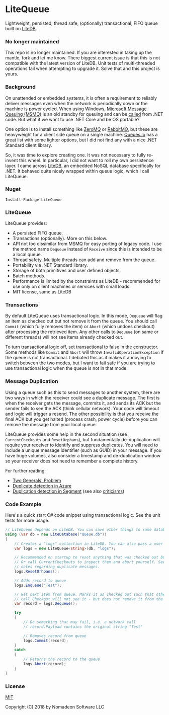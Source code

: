 # LiteQueue
Lightweight, persisted, thread safe, (optionally) transactional, FIFO queue built on [LiteDB](https://github.com/mbdavid/litedb).

### No longer maintained
This repo is no longer maintained. If you are interested in taking up the mantle, fork and let me know. There biggest current issue is that this is not compatible with the latest version of LiteDB. Unit tests of multi-threaded operations fail when attempting to upgrade it. Solve that and this project is yours.

### Background

On unattended or embedded systems, it is often a requirement to reliably deliver messages even when the network is periodically down or the machine is power cycled. When using Windows, [Microsoft Message Queuing (MSMQ)](https://en.wikipedia.org/wiki/Microsoft_Message_Queuing) is an old standby for queuing and can be [called](https://docs.microsoft.com/en-us/dotnet/api/system.messaging.messagequeue?view=netframework-4.7.1) from .NET code. But what if we want to use .NET Core and be OS portable?

One option is to install something like [ZeroMQ](https://en.wikipedia.org/wiki/ZeroMQ) or [RabbitMQ](https://en.wikipedia.org/wiki/RabbitMQ), but these are heavyweight for a client side queue on a single machine. [Queues.io](http://queues.io/) has a great list with some lighter options, but I did not find any with a nice .NET Standard client library.

So, it was time to explore creating one. It was not necessary to fully re-invent this wheel. In particular, I did not want to roll my own persistence layer. I came across [LiteDB](http://www.litedb.org/), an embedded NoSQL database specifically for .NET. It behaved quite nicely wrapped within queue logic, which I call LiteQueue.

### Nuget

```Install-Package LiteQueue```

### LiteQueue

LiteQueue provides:

- A persisted FIFO queue.
- Transactions (optionally). More on this below.
- API not too dissimilar from MSMQ for easy porting of legacy code. I use the method name `Dequeue` instead of `Receive` since this is intended to be a local queue.
- Thread safety. Multiple threads can add and remove from the queue.
- Portability via .NET Standard library.
- Storage of both primitives and user defined objects.
- Batch methods.
- Performance is limited by the constraints as LiteDB - recommended for use only on client machines or services with small loads. 
- MIT license, same as LiteDB

### Transactions

By default LiteQueue uses transactional logic. In this mode, `Dequeue` will flag an item as checked out but not remove it from the queue. You should call `Commit` (which fully removes the item) or `Abort` (which undoes checkout) after processing the retrieved item. Any other calls to `Dequeue` (on same or different threads) will not see items already checked out.

To turn transactional logic off, set transactional to false in the constructor. Some methods like `Commit` and `Abort` will throw `InvalidOperationException` if the queue is not transactional. I debated this as it makes it annoying to switch between the two modes, but I want to fail safe if you are trying to use transactional logic when the queue is not in that mode.

### Message Duplication
Using a queue such as this to send messages to another system, there are two ways in which the receiver could see a duplicate message. The first is when the receiver gets the message, commits it, and sends its ACK but the sender fails to see the ACK (think cellular network). Your code will timeout and logic will trigger a resend. The other possibility is that you receive the final ACK but you get halted (process crash, power cycle) before you can remove the message from your local queue.

LiteQueue provides some help in the second situation (see `CurrentCheckouts` and `ResetOrphans`), but fundamentally de-duplication will require your receiver to identify and suppress duplicates. You will need to include a unique message identifier (such as GUID) in your message. If you have huge volumes, also consider a timestamp and de-duplication window so your receiver does not need to remember a complete history.

For further reading:

* [Two Generals' Problem](https://en.wikipedia.org/wiki/Two_Generals%27_Problem)
* [Duplicate detection in Azure](https://docs.microsoft.com/en-us/azure/service-bus-messaging/duplicate-detection)
* [Duplication detection in Segment](https://segment.com/blog/exactly-once-delivery/) (see also [criticisms](https://news.ycombinator.com/item?id=14664405))

### Code Example

Here's a quick start C# code snippet using transactional logic. See the unit tests for more usage.

```csharp
// LiteQueue depends on LiteDB. You can save other things to same database.
using (var db = new LiteDatabase("Queue.db"))
{
	// Creates a "logs" collection in LiteDB. You can also pass a user defined object.
	var logs = new LiteQueue<string>(db, "logs");

	// Recommended on startup to reset anything that was checked out but not committed or aborted. 
	// Or call CurrentCheckouts to inspect them and abort yourself. See github page for
	// notes regarding duplicate messages.
	logs.ResetOrhpans();

	// Adds record to queue
	logs.Enqueue("Test");

	// Get next item from queue. Marks it as checked out such that other threads that 
	// call Checkout will not see it - but does not remove it from the queue.
	var record = logs.Dequeue();

	try
	{
		// Do something that may fail, i.e. a network call
		// record.Payload contains the original string "Test"

		// Removes record from queue
		logs.Commit(record);
	}
	catch
	{
		// Returns the record to the queue
		logs.Abort(record);
	}
}
```

### License

[MIT](https://github.com/NomadeonSoftwareLLC/LiteQueue/blob/master/LICENSE)

Copyright (C) 2018 by Nomadeon Software LLC
